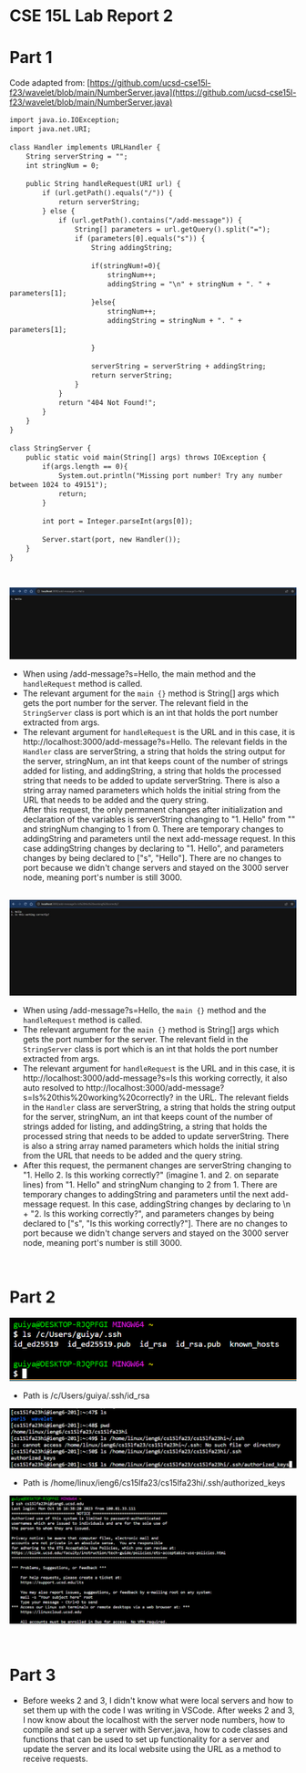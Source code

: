 # **CSE 15L Lab Report 2** 

# **Part 1** <br>

Code adapted from: [https://github.com/ucsd-cse15l-f23/wavelet/blob/main/NumberServer.java](https://github.com/ucsd-cse15l-f23/wavelet/blob/main/NumberServer.java) <br>


```
import java.io.IOException;
import java.net.URI;

class Handler implements URLHandler {
    String serverString = "";
    int stringNum = 0;

    public String handleRequest(URI url) {
        if (url.getPath().equals("/")) {
            return serverString;
        } else {
            if (url.getPath().contains("/add-message")) {
                String[] parameters = url.getQuery().split("=");
                if (parameters[0].equals("s")) {
                    String addingString;

                    if(stringNum!=0){
                        stringNum++;
                        addingString = "\n" + stringNum + ". " + parameters[1];
                    }else{
                        stringNum++;
                        addingString = stringNum + ". " + parameters[1];
                        
                    }
            
                    serverString = serverString + addingString;
                    return serverString;
                }
            }
            return "404 Not Found!";
        }
    }
}

class StringServer {
    public static void main(String[] args) throws IOException {
        if(args.length == 0){
            System.out.println("Missing port number! Try any number between 1024 to 49151");
            return;
        }

        int port = Integer.parseInt(args[0]);

        Server.start(port, new Handler());
    }
}
```
<br>

![Image](stringserver1.jpg) <br>
- When using /add-message?s=Hello, the main method and the `handleRequest` method is called. <br>
- The relevant argument for the `main {}` method is String[] args which gets the port number for the server. The relevant field in the `StringServer` class is port which is an int that holds the port number extracted from args. <br>
- The relevant argument for `handleRequest` is the URL and in this case, it is http://localhost:3000/add-message?s=Hello. The relevant fields in the `Handler` class are serverString, a string that holds the string output for the server, stringNum, an int that keeps count of the number of strings added for listing, and addingString, a string that holds the processed string that needs to be added to update serverString. There is also a string array named parameters which holds the initial string from the URL that needs to be added and the query string.<br>
After this request, the only permanent changes after initialization and declaration of the variables is serverString changing to "1. Hello" from "" and stringNum changing to 1 from 0. There are temporary changes to addingString and parameters until the next add-message request. In this case addingString changes by declaring to "1. Hello", and parameters changes by being declared to ["s", "Hello"]. There are no changes to port because we didn't change servers and stayed on the 3000 server node, meaning port's number is still 3000.   <br> <br>

![Image](stringserver2.jpg) <br>
- When using /add-message?s=Hello, the `main {}` method and the `handleRequest` method is called. <br>
- The relevant argument for the `main {}` method is String[] args which gets the port number for the server. The relevant field in the `StringServer` class is port which is an int that holds the port number extracted from args. <br>
- The relevant argument for `handleRequest` is the URL and in this case, it is http://localhost:3000/add-message?s=Is this working correctly, it also auto resolved to http://localhost:3000/add-message?s=Is%20this%20working%20correctly? in the URL. The relevant fields in the `Handler` class are serverString, a string that holds the string output for the server, stringNum, an int that keeps count of the number of strings added for listing, and addingString, a string that holds the processed string that needs to be added to update serverString. There is also a string array named parameters which holds the initial string from the URL that needs to be added and the query string.<br>
- After this request, the permanent changes are serverString changing to "1. Hello 2. Is this working correctly?" (imagine 1. and 2. on separate lines) from "1. Hello" and stringNum changing to 2 from 1. There are temporary changes to addingString and parameters until the next add-message request. In this case, addingString changes by declaring to \n + "2. Is this working correctly?", and parameters changes by being declared to ["s", "Is this working correctly?"]. There are no changes to port because we didn't change servers and stayed on the 3000 server node, meaning port's number is still 3000.   <br>
<br>
 


# **Part 2**<br>
![Image](privKeyLoc.png) <br>
- Path is /c/Users/guiya/.ssh/id_rsa <br>

![Image](pubKeyLoc.png) <br>
- Path is /home/linux/ieng6/cs15lfa23/cs15lfa23hi/.ssh/authorized_keys

![Image](sshKeyLogin.png) <br>

<br>

# **Part 3** <br>
- Before weeks 2 and 3, I didn't know what were local servers and how to set them up with the code I was writing in VSCode. After weeks 2 and 3, I now know about the localhost with the server node numbers, how to compile and set up a server with Server.java, how to code classes and functions that can be used to set up functionality for a server and update the server and its local website using the URL as a method to receive requests.
